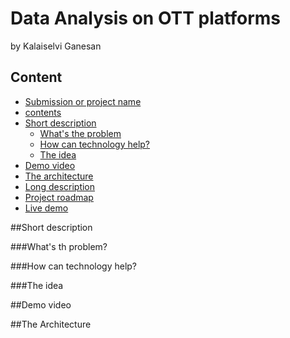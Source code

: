 # Data Analysis on OTT platforms
by Kalaiselvi Ganesan

## Content
- [Submission or project name](#Data-Analysis-on-OTT-platforms)
- [contents](#contents)
- [Short description](#Short-description)
  - [What's the problem](#whats-the-problem)
  - [How can technology help?](#how-can-technology-help)
  - [The idea](#the-idea)
- [Demo video](#demo-video)
- [The architecture](#the-architecture)
- [Long description](#long-description)
- [Project roadmap](#project-roadmap)
- [Live demo](#live-demo)

##Short description

###What's th problem?

###How can technology help?

###The idea

##Demo video

##The Architecture
